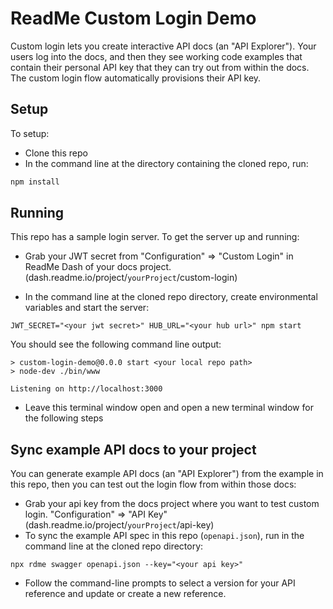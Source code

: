 # ReadMe Custom Login Demo

Custom login lets you create interactive API docs (an "API Explorer"). Your users log into the docs, and then they see working code examples that contain their personal API key that they can try out from within the docs. The custom login flow automatically provisions their API key.  

## Setup
To setup:

- Clone this repo
- In the command line at the directory containing the cloned repo, run:

```sh
npm install
```

## Running
This repo has a sample login server. To get the server up and running:

- Grab your JWT secret from "Configuration" => "Custom Login" in ReadMe Dash of your docs project. (dash.readme.io/project/`yourProject`/custom-login)

- In the command line at the cloned repo directory, create environmental variables and start the server:
```
JWT_SECRET="<your jwt secret>" HUB_URL="<your hub url>" npm start
```
You should see the following command line output:
```
> custom-login-demo@0.0.0 start <your local repo path>
> node-dev ./bin/www

Listening on http://localhost:3000

```

- Leave this terminal window open and open a new terminal window for the following steps

## Sync example API docs to your project
You can generate example API docs (an "API Explorer") from the example in this repo, then you can test out the login flow from within those docs:  

- Grab your api key from the docs project where you want to test custom login. "Configuration" => "API Key" (dash.readme.io/project/`yourProject`/api-key)
- To sync the example API spec in this repo (`openapi.json`),  run in the command line at the cloned repo directory:

```
npx rdme swagger openapi.json --key="<your api key>"
```
- Follow the command-line prompts to select a version for your API reference and update or create a new reference.
